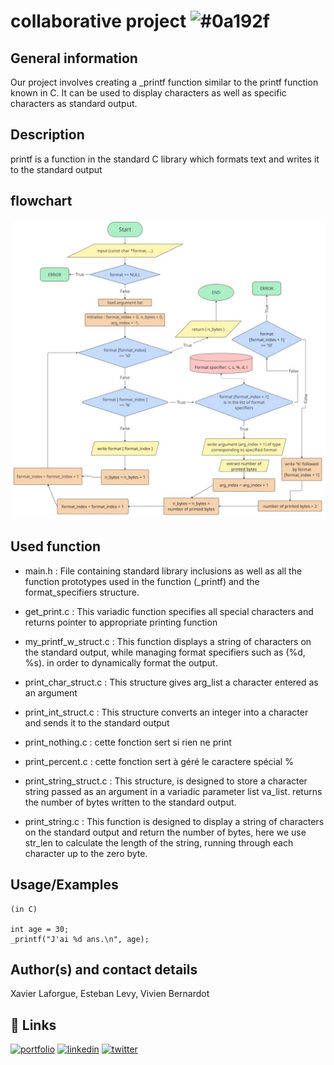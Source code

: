 
# collaborative project ![#0a192f](_printf)


## General information
Our project involves creating a _printf function similar to the printf function known in C. It can be used to display characters as well as specific characters as standard output.  
## Description
printf is a function in the standard C library which formats text and writes it to the standard 
output
## flowchart

![flowchart](https://github.com/XavierLaforgue/holbertonschool-printf/blob/dev/flowchart_printf.jpg)



## Used function
- main.h : File containing standard library inclusions as well as all the function prototypes used in the function (_printf) and the format_specifiers structure.

- get_print.c : This variadic function specifies all special characters and returns pointer to appropriate printing function 

- my_printf_w_struct.c : This function displays a string of characters on the standard output, while managing format specifiers such as (%d, %s). in order to dynamically format the output.

- print_char_struct.c : This structure gives arg_list a character entered as an argument 

- print_int_struct.c : This structure converts an integer into a character and sends it to the standard output

- print_nothing.c : cette fonction sert si rien ne print 

- print_percent.c : cette fonction sert à géré le caractere spécial % 

- print_string_struct.c : This structure, is designed to store a character string passed as an argument in a variadic parameter list va_list. returns the number of bytes written to the standard output. 

- print_string.c : This function is designed to display a string of characters on the standard output and return the number of bytes, here we use str_len to calculate the length of the string, running through each character up to the zero byte. 
## Usage/Examples

```
(in C)

int age = 30;
_printf("J'ai %d ans.\n", age);
```


## Author(s) and contact details
 Xavier Laforgue, Esteban Levy, Vivien Bernardot

## 🔗 Links
[![portfolio](https://img.shields.io/badge/my_portfolio-000?style=for-the-badge&logo=ko-fi&logoColor=white)](https://katherineoelsner.com/)
[![linkedin](https://img.shields.io/badge/linkedin-0A66C2?style=for-the-badge&logo=linkedin&logoColor=white)](https://www.linkedin.com/)
[![twitter](https://img.shields.io/badge/twitter-1DA1F2?style=for-the-badge&logo=twitter&logoColor=white)](https://twitter.com/)

